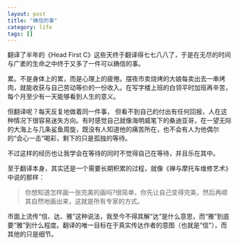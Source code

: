 ```yaml
---
layout: post
title: "确信的事"
category: life
tags: []
---
```



翻译了半年的《Head First C》这些天终于翻译得七七八八了，于是在无尽的时间与广袤的生命之中终于又多了一件可以确信的事。


累。不是身体上的累，而是心理上的疲倦。摆夜市卖烧烤的大娘每卖出去一串烤肉，就能收获与自己劳动等价的一份收入。在写字楼上班的白领平时加班再辛苦，每个月至少有一天能够看到人生的意义。


但翻译呢？每天反复地做着同一件事， 但看不到自己的付出有任何回报，人在这种情况下很容易迷失方向。有时感觉自己就像海明威笔下的桑迪亚哥，在一望无际的大海上与几条鲨鱼周旋，既没有人知道他的痛苦所在，也不会有人为他偶尔的“会心一击”喝彩，剩下的只是孤独的等待。


不过这样的经历也让我学会在等待的同时不觉得自己在等待，并且乐在其中。


至于翻译本身，其实还是一个需要长期积累的过程，就像《禅与摩托车维修艺术》中说的那样：


> 你想知道怎样画一张完美的画吗?很简单，你先让自己变得完美，然后再顺其自然地画出来，这就是所有专家的方式。


市面上流传“信、达、雅”这种说法，我至今不得其解“达”是什么意思，而“雅”到底要“雅”到什么程度。翻译的唯一目标在于真实传达作者的意图（也就是“信”），而其他的只是细节。

